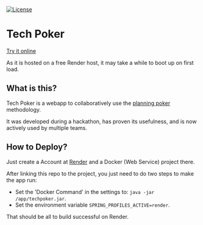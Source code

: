[![License](https://img.shields.io/badge/License-Apache%202.0-blue.svg)](https://github.com/leonard84/tech-poker/blob/master/LICENSE.txt)

# Tech Poker

[Try it online](https://techpoker.onrender.com/)

As it is hosted on a free Render host, it may take a while to boot up on first load.

## What is this?

Tech Poker is a webapp to collaboratively use the [planning poker](https://en.wikipedia.org/wiki/Planning_poker) methodology.

It was developed during a hackathon, has proven its usefulness, and is now actively used by multiple teams.

## How to Deploy?

Just create a Account at [Render](https://render.com) and a Docker (Web Service) project there.

After linking this repo to the project, you just need to do two steps to make the app run:<br>
- Set the 'Docker Command' in the settings to: `java -jar /app/techpoker.jar`.
- Set the environment variable `SPRING_PROFILES_ACTIVE=render`.

That should be all to build successful on Render.